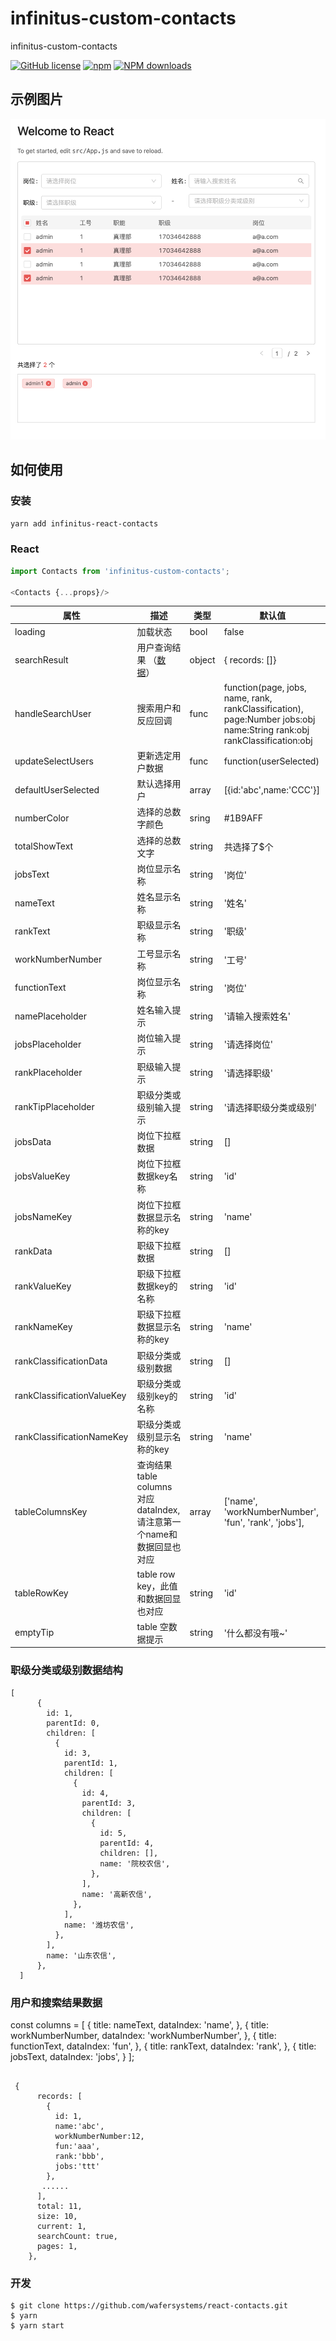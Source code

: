 # infinitus-custom-contacts
infinitus-custom-contacts


[![GitHub license](https://img.shields.io/badge/license-MIT-blue.svg)](https://github.com/vkingw/custom-contacts)
[![npm](https://img.shields.io/npm/v/react-contacts.svg)](https://www.npmjs.com/package/infinitus-custom-contacts)
[![NPM downloads](https://img.shields.io/npm/dm/react-contacts.svg)](https://www.npmjs.com/package/infinitus-custom-contacts)

## 示例图片

![Example](./example.png)

## 如何使用

### 安装

`yarn add infinitus-react-contacts`

### React 

```js
import Contacts from 'infinitus-custom-contacts';

<Contacts {...props}/>

```

属性  | 描述 | 类型 | 默认值
------------- | ------------- | --------------| ------------- 
loading | 加载状态 | bool | false
searchResult | 用户查询结果 （[数据](###用户和搜索结果数据)） | object | { records: []}
handleSearchUser | 搜索用户和反应回调 | func | function(page, jobs, name, rank, rankClassification), page:Number  jobs:obj  name:String rank:obj rankClassification:obj
updateSelectUsers | 更新选定用户数据 | func | function(userSelected)
defaultUserSelected   | 默认选择用户 | array | [{id:'abc',name:'CCC'}] 
numberColor   | 选择的总数字颜色 | sring | #1B9AFF 
totalShowText   | 选择的总数文字 | string | 共选择了$个 
jobsText   | 岗位显示名称 | string | '岗位' 
nameText   | 姓名显示名称 | string | '姓名' 
rankText   | 职级显示名称 | string | '职级' 
workNumberNumber   | 工号显示名称 | string | '工号' 
functionText   | 岗位显示名称 | string | '岗位' 
namePlaceholder   | 姓名输入提示 | string | '请输入搜索姓名' 
jobsPlaceholder   | 岗位输入提示 | string | '请选择岗位' 
rankPlaceholder   | 职级输入提示 | string | '请选择职级' 
rankTipPlaceholder   | 职级分类或级别输入提示 | string | '请选择职级分类或级别' 
jobsData   | 岗位下拉框数据 | string | [] 
jobsValueKey   | 岗位下拉框数据key名称 | string | 'id' 
jobsNameKey   | 岗位下拉框数据显示名称的key | string | 'name' 
rankData   | 职级下拉框数据 | string | [] 
rankValueKey   | 职级下拉框数据key的名称 | string | 'id' 
rankNameKey   | 职级下拉框数据显示名称的key | string | 'name' 
rankClassificationData   | 职级分类或级别数据 | string | [] 
rankClassificationValueKey   | 职级分类或级别key的名称 | string | 'id' 
rankClassificationNameKey   | 职级分类或级别显示名称的key | string | 'name'
tableColumnsKey   | 查询结果table columns 对应 dataIndex,请注意第一个name和数据回显也对应 | array |  ['name', 'workNumberNumber', 'fun', 'rank', 'jobs'],
tableRowKey   | table row key，此值和数据回显也对应 | string | 'id' 
emptyTip   | table 空数据提示 | string | '什么都没有哦~'

### 职级分类或级别数据结构

````
[
      {
        id: 1,
        parentId: 0,
        children: [
          {
            id: 3,
            parentId: 1,
            children: [
              {
                id: 4,
                parentId: 3,
                children: [
                  {
                    id: 5,
                    parentId: 4,
                    children: [],
                    name: '院校农信',
                  },
                ],
                name: '高新农信',
              },
            ],
            name: '潍坊农信',
          },
        ],
        name: '山东农信',
      },
  ]
````

### 用户和搜索结果数据

const columns = [
    {
      title: nameText,
      dataIndex: 'name',
    },
    {
      title: workNumberNumber,
      dataIndex: 'workNumberNumber',
    },
    {
      title: functionText,
      dataIndex: 'fun',
    },
    {
      title: rankText,
      dataIndex: 'rank',
    }, {
      title: jobsText,
      dataIndex: 'jobs',
    }
  ];

```

 {
      records: [
        {
          id: 1,
          name:'abc',
          workNumberNumber:12,
          fun:'aaa',
          rank:'bbb',
          jobs:'ttt' 
        },
	   ......
      ],
      total: 11,
      size: 10,
      current: 1,
      searchCount: true,
      pages: 1,
    },

```

### 开发

````
$ git clone https://github.com/wafersystems/react-contacts.git
$ yarn
$ yarn start

````
